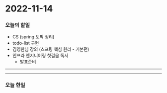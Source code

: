 2022-11-14
==========

### 오늘의 할일
* CS (spring 토픽 정리)
* todo-list 구현
* 김영한님 강의 (스프링 핵심 원리 - 기본편)
* 인프라 엔지니어링 첫걸음 독서
  * 발표준비

<hr/>
<hr/>

### 오늘 한일